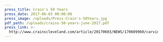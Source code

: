 ```yaml
---
press_title: Crain's 50 Years
press_date: 2017-06-03 00:00:00
press_image: /uploads/Press-Crain's-50Years.jpg
pdf_path: /uploads/crains-50-years-june-2017.pdf
press_link: >-
  http://www.crainscleveland.com/article/20170603/NEWS/170609960/carving-out-success-for-50-year
---
```

